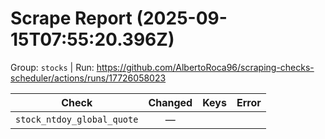 # Scrape Report (2025-09-15T07:55:20.396Z)

Group: `stocks`  |  Run: https://github.com/AlbertoRoca96/scraping-checks-scheduler/actions/runs/17726058023

| Check | Changed | Keys | Error |
|---|:---:|:--|:--|
| `stock_ntdoy_global_quote` | — |  |  |
